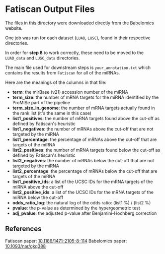 # Fatiscan Output Files

The files in this directory were downloaded directly from the Babelomics website.

One job was run for each dataset (`LUAD`, `LUSC`), found in their respective directories.

In order for **step 8** to work correctly, these need to be moved to the `LUAD_data` and `LUSC_data`
directories.

The main file used for downstream steps is `your_annotation.txt` which contains the results from
`Fatiscan` for all of the miRNAs.

Here are the meanings of the columns in that file:
+ **term**: the mirBase (v21) accession number of the miRNA
+ **term_size**: the number of mRNA targets for the miRNA identified by the ProMISe part of the pipeline
+ **term_size_in_genome**: the number of mRNA targets actually found in the rank list (it's the same in this case)
+ **list1_positives**: the number of mRNA targets found above the cut-off as defined by Fatiscan's heuristic
+ **list1_negatives**: the number of mRNAs above the cut-off that are not targeted by the miRNA
+ **list1_percentage**: the percentage of mRNAs above the cut-off that are targets of the miRNA
+ **list2_positives**: the number of mRNA targets found below the cut-off as defined by Fatiscan's heuristic
+ **list2_negatives**: the number of mRNAs below the cut-off that are not targeted by the miRNA
+ **list2_percentage**: the percentage of mRNAs below the cut-off that are targets of the miRNA
+ **list1_positive_ids**: a list of the UCSC IDs for the mRNA targets of the miRNA above the cut-off
+ **list2_positive_ids**: a list of the UCSC IDs for the mRNA targets of the miRNA below the cut-off
+ **odds_ratio_log**: the natural log of the odds ratio: (list1 %) / (list2 %)
+ **pvalue**: the p-value as determined by the hypergeometric test
+ **adj_pvalue**: the adjusted p-value after Benjamini-Hochberg correction

## References

Fatiscan paper: [10.1186/1471-2105-8-114](https://dx.doi.org/10.1186/1471-2105-8-114)
Babelomics paper: [10.1093/nar/gkq388](https://dx.doi.org/10.1093/nar/gkq388)
